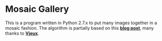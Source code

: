 # Mosaic Gallery

This is a program written in Python 2.7.x to put many images together in a mosaic fashion.
The algorithm is partially based on this [**blog post**](https://blog.vjeux.com/2012/image/image-layout-algorithm-lightbox-android.html), many thanks to [**Vjeux**](https://blog.vjeux.com/).
